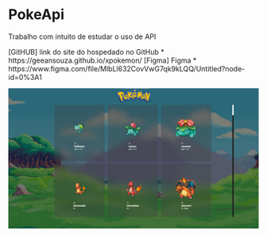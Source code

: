 # PokeApi
<p>Trabalho com intuito de estudar o uso de API</p>
[GitHUB]
link do site do hospedado no GitHub
* https://geeansouza.github.io/xpokemon/
[Figma]
Figma
* https://www.figma.com/file/MlbLl632CovVwG7qk9kLQQ/Untitled?node-id=0%3A1</p>

![](./img/PokemonProjeto.png)
